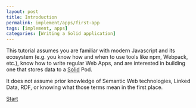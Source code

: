 ```yaml
---
layout: post
title: Introduction
permalink: implement/apps/first-app
tags: [implement, apps]
categories: [Writing a Solid application]
---
```


This tutorial assumes you are familiar with modern Javascript and its ecosystem (e.g. you know how
and when to use tools like npm, Webpack, etc.), know how to write regular Web Apps, and are
interested in building one that stores data to a [Solid](https://solidproject.org/) Pod.

It does not assume prior knowledge of Semantic Web technologies, Linked Data, RDF, or knowing what
those terms mean in the first place.

[Start]({{site.baseUrl}}/implement/apps/first-app/1-authentication)
